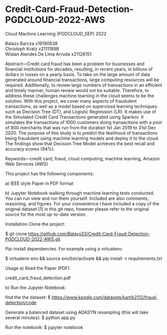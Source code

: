 # Credit-Card-Fraud-Detection-PGDCLOUD-2022-AWS
 Cloud Machine Learning (PGDCLOUD_SEP) 2022


Balazs Barcza 
 x19190638  
Christoph Kratz 
 x21111898  
Wislan Alandes De Lima Arruda 
 x21126151 
 

Abstract—Credit card fraud has been a problem for businesses and financial institutions for decades, resulting, in recent years, in billions of dollars in losses on a yearly basis. To take on the large amount of data generated around financial transactions, large computing resources will be required. Additionally, to review large numbers of transactions in an efficient and timely manner, human review would not be suitable. Therefore, to address these challenges machine learning in the cloud seems to be the solution. With this project, we cover many aspects of fraudulent transactions, as well as a model based on supervised learning techniques such as Decision Tree (DT), and Logistic Regression (LR). It makes use of the Simulated Credit Card Transactions generated using Sparkov. It simulates the transactions of 1000 customers doing transactions with a pool of 800 merchants that was run from the duration 1st Jan 2019 to 31st Dec 2020. The purpose of this study is to predict the likelihood of transactions being fraudulent using machine learning models and deploy it to the cloud. The findings show that Decision Tree Model achieves the best recall and accuracy scores (94%). 

Keywords—credit card, fraud, cloud computing, machine learning, Amazon Web Services (AWS) 

This project has the following components:

a) IEEE style Paper in PDF format

b) Jupyter Notebook walking through machine learning tests conducted. You can run view and run them yourself. Included are also comments, reasoning, and figures. For your convenience I have included a copy of the original dataset [1] in this git repo, however please refer to the original source for the most up-to-date version.

Installation
Clone the project:

$ git clone https://github.com/Balays33/Credit-Card-Fraud-Detection-PGDCLOUD-2022-AWS.git

Pip-install dependencies. For example using a virtualenv:

$ virtualenv env && source env/bin/activate && pip install -r requirements.txt


Usage
a) Read the Paper (PDF):

credit_card_fraud_detection.pdf

b) Run the Jupyter Notebook:

find the the dataset:
$ https://www.kaggle.com/datasets/kartik2112/fraud-detection/code

Generate a balanced dataset using ADASYN resampling (this will take several minutes):
$ python app.py

Run the notebook:
$ jupyter notebook
